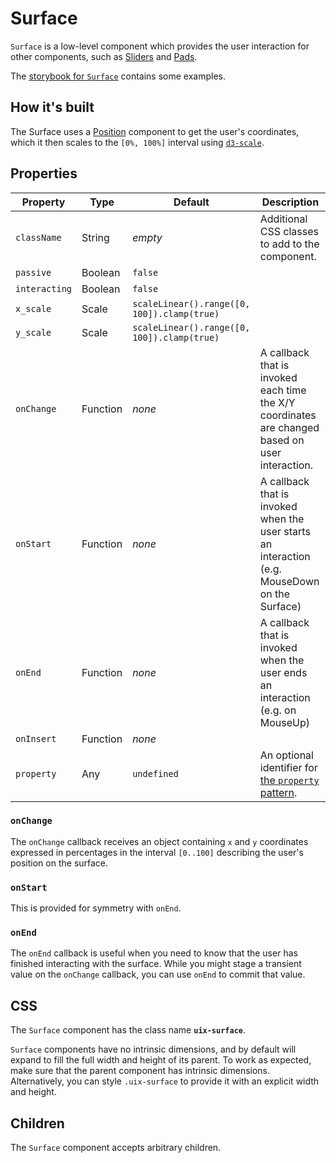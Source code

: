 # Surface

`Surface` is a low-level component which provides the user interaction for other components, such as [Sliders](../Slider/README.md) and [Pads](../Pad/README.md).

The [storybook for `Surface`](https://danburzo.github.io/uiuiui/storybook-static/?selectedKind=Surface) contains some examples.

## How it's built

The Surface uses a [Position](../Position/README.md) component to get the user's coordinates, which it then scales to the `[0%, 100%]` interval using [`d3-scale`](https://github.com/d3/d3-scale).

## Properties

Property | Type | Default | Description
-------- | ---- | ------- | -----------
`className` | String | _empty_ | Additional CSS classes to add to the component.
`passive` | Boolean | `false` | 
`interacting` | Boolean | `false` | 
`x_scale` | Scale | `scaleLinear().range([0, 100]).clamp(true)` | 
`y_scale` | Scale | `scaleLinear().range([0, 100]).clamp(true)` | 
`onChange` | Function | _none_ | A callback that is invoked each time the X/Y coordinates are changed based on user interaction.
`onStart` | Function | _none_ | A callback that is invoked when the user starts an interaction (e.g. MouseDown on the Surface)
`onEnd` | Function | _none_ | A callback that is invoked when the user ends an interaction (e.g. on MouseUp)
`onInsert` | Function | _none_ | 
`property` | Any | `undefined` | An optional identifier for [the `property` pattern][property].

### `onChange`

The `onChange` callback receives an object containing `x` and `y` coordinates expressed in percentages in the interval `[0..100]` describing the user's position on the surface.

### `onStart`

This is provided for symmetry with `onEnd`.

### `onEnd`

The `onEnd` callback is useful when you need to know that the user has finished interacting with the surface. While you might stage a transient value on the `onChange` callback, you can use `onEnd` to commit that value.

## CSS

The `Surface` component has the class name __`uix-surface`__.

`Surface` components have no intrinsic dimensions, and by default will expand to fill the full width and height of its parent. To work as expected, make sure that the parent component has intrinsic dimensions. Alternatively, you can style `.uix-surface` to provide it with an explicit width and height.

## Children 

The `Surface` component accepts arbitrary children.

[property]: https://github.com/danburzo/react-recipes/blob/master/recipes/property-pattern.md

